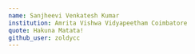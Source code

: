 ```yaml
---
name: Sanjheevi Venkatesh Kumar
institution: Amrita Vishwa Vidyapeetham Coimbatore
quote: Hakuna Matata!
github_user: zoldycc
---
```

